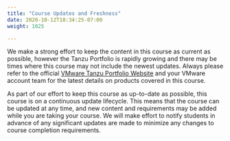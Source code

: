 ```yaml
---
title: "Course Updates and Freshness"
date: 2020-10-12T18:34:25-07:00
weight: 1025

---
```

We make a strong effort to keep the content in this course as current as
possible, however the Tanzu Portfolio is rapidly growing and there may
be times where this course may not include the newest updates. Always
please refer to the official [VMware Tanzu Portfolio
Website](https://tanzu.vmware.com/tanzu) and your VMware account team
for the latest details on products covered in this course. 

As part of our effort to keep this course as up-to-date as possible,
this course is on a continuous update lifecycle. This means that the
course can be updated at any time, and new content and requirements may
be added while you are taking your course. We will make effort to notify
students in advance of any significant updates are made to minimize any
changes to course completion requirements. 
